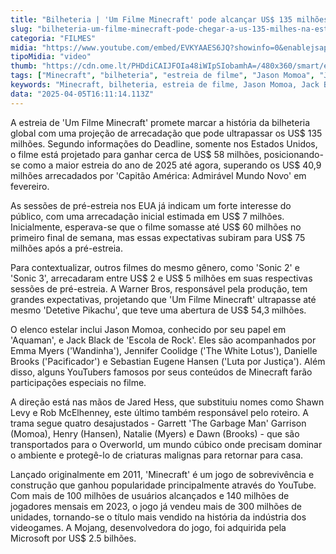 ```yaml
---
title: "Bilheteria | 'Um Filme Minecraft' pode alcançar US$ 135 milhões na estreia"
slug: "bilheteria-um-filme-minecraft-pode-chegar-a-us-135-milhes-na-estreia"
categoria: "FILMES"
midia: "https://www.youtube.com/embed/EVKYAAES6JQ?showinfo=0&enablejsapi=1"
tipoMidia: "video"
thumb: "https://cdn.ome.lt/PHDdiCAIJFOIa48iWIpSIobamhA=/480x360/smart/extras/conteudos/01_xkbPbLN.jpg"
tags: ["Minecraft", "bilheteria", "estreia de filme", "Jason Momoa", "Jack Black", "Warner Bros", "videogames", "recorde de bilheteria"]
keywords: "Minecraft, bilheteria, estreia de filme, Jason Momoa, Jack Black, Warner Bros, videogames, recorde de bilheteria"
data: "2025-04-05T16:11:14.113Z"
---
```


A estreia de 'Um Filme Minecraft' promete marcar a história da bilheteria global com uma projeção de arrecadação que pode ultrapassar os US$ 135 milhões. Segundo informações do Deadline, somente nos Estados Unidos, o filme está projetado para ganhar cerca de US$ 58 milhões, posicionando-se como a maior estreia do ano de 2025 até agora, superando os US$ 40,9 milhões arrecadados por 'Capitão América: Admirável Mundo Novo' em fevereiro.

As sessões de pré-estreia nos EUA já indicam um forte interesse do público, com uma arrecadação inicial estimada em US$ 7 milhões. Inicialmente, esperava-se que o filme somasse até US$ 60 milhões no primeiro final de semana, mas essas expectativas subiram para US$ 75 milhões após a pré-estreia.

Para contextualizar, outros filmes do mesmo gênero, como 'Sonic 2' e 'Sonic 3', arrecadaram entre US$ 2 e US$ 5 milhões em suas respectivas sessões de pré-estreia. A Warner Bros, responsável pela produção, tem grandes expectativas, projetando que 'Um Filme Minecraft' ultrapasse até mesmo 'Detetive Pikachu', que teve uma abertura de US$ 54,3 milhões.

O elenco estelar inclui Jason Momoa, conhecido por seu papel em 'Aquaman', e Jack Black de 'Escola de Rock'. Eles são acompanhados por Emma Myers ('Wandinha'), Jennifer Coolidge ('The White Lotus'), Danielle Brooks ('Pacificador') e Sebastian Eugene Hansen ('Luta por Justiça'). Além disso, alguns YouTubers famosos por seus conteúdos de Minecraft farão participações especiais no filme.

A direção está nas mãos de Jared Hess, que substituiu nomes como Shawn Levy e Rob McElhenney, este último também responsável pelo roteiro. A trama segue quatro desajustados - Garrett 'The Garbage Man' Garrison (Momoa), Henry (Hansen), Natalie (Myers) e Dawn (Brooks) - que são transportados para o Overworld, um mundo cúbico onde precisam dominar o ambiente e protegê-lo de criaturas malignas para retornar para casa.

Lançado originalmente em 2011, 'Minecraft' é um jogo de sobrevivência e construção que ganhou popularidade principalmente através do YouTube. Com mais de 100 milhões de usuários alcançados e 140 milhões de jogadores mensais em 2023, o jogo já vendeu mais de 300 milhões de unidades, tornando-se o título mais vendido na história da indústria dos videogames. A Mojang, desenvolvedora do jogo, foi adquirida pela Microsoft por US$ 2.5 bilhões.